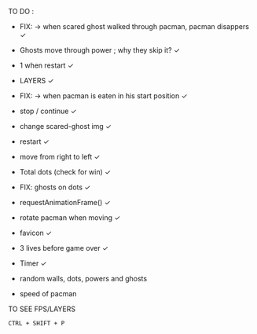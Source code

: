 TO DO :

- FIX: -> when scared ghost walked through pacman, pacman disappers ✓
- Ghosts move through power ; why they skip it? ✓
- 1 when restart ✓
- LAYERS ✓
- FIX: -> when pacman is eaten in his start position ✓
- stop / continue ✓
- change scared-ghost img ✓
- restart ✓












- move from right to left ✓
- Total dots (check for win) ✓
- FIX: ghosts on dots ✓
- requestAnimationFrame() ✓
- rotate pacman when moving ✓
- favicon ✓
- 3 lives before game over ✓
- Timer ✓

- random walls, dots, powers and ghosts
- speed of pacman

TO SEE FPS/LAYERS
```
CTRL + SHIFT + P 
```

